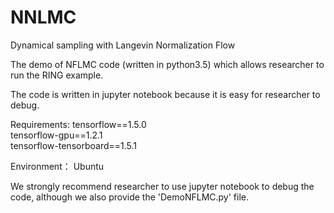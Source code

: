 # NNLMC
Dynamical sampling with Langevin Normalization Flow

The demo of NFLMC code (written in python3.5) which allows researcher to run the RING example.

The code is written in jupyter notebook because it is easy for researcher to debug. 

Requirements:
tensorflow==1.5.0       
tensorflow-gpu==1.2.1       
tensorflow-tensorboard==1.5.1 

Environment：
Ubuntu

We strongly recommend researcher to use jupyter notebook to debug the code, although we also provide the 'DemoNFLMC.py' file.
